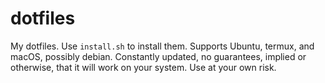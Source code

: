# dotfiles

My dotfiles. Use `install.sh` to install them. Supports Ubuntu, termux, and macOS, possibly debian. Constantly updated, no guarantees, implied or otherwise, that it will work on your system. Use at your own risk.


